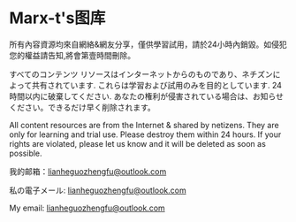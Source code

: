 # Marx-t's图库
所有內容資源均來自網絡&網友分享，僅供學習試用，請於24小時內銷毀。如侵犯您的權益請告知,將會第壹時間刪除。

すべてのコンテンツ リソースはインターネットからのものであり、ネチズンによって共有されています. これらは学習および試用のみを目的としています. 24 時間以内に破棄してください. あなたの権利が侵害されている場合は、お知らせください。できるだけ早く削除されます。

All content resources are from the Internet & shared by netizens. They are only for learning and trial use. Please destroy them within 24 hours. If your rights are violated, please let us know and it will be deleted as soon as possible.

我的邮箱：lianheguozhengfu@outlook.com

私の電子メール: lianheguozhengfu@outlook.com

My email: lianheguozhengfu@outlook.com
